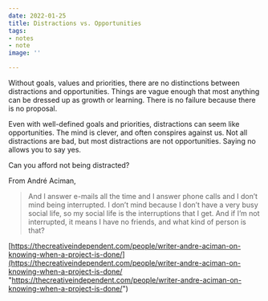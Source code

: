 ```yaml
---
date: 2022-01-25
title: Distractions vs. Opportunities
tags:
- notes
- note
image: ''

---
```

Without goals, values and priorities, there are no distinctions between distractions and opportunities. Things are vague enough that most anything can be dressed up as growth or learning. There is no failure because there is no proposal.

Even with well-defined goals and priorities, distractions can seem like opportunities. The mind is clever, and often conspires against us. Not all distractions are bad, but most distractions are not opportunities. Saying no allows you to say yes.

Can you afford not being distracted?

From André Aciman,

> And I answer e-mails all the time and I answer phone calls and I don’t mind being interrupted. I don’t mind because I don’t have a very busy social life, so my social life is the interruptions that I get. And if I’m not interrupted, it means I have no friends, and what kind of person is that?

[https://thecreativeindependent.com/people/writer-andre-aciman-on-knowing-when-a-project-is-done/](https://thecreativeindependent.com/people/writer-andre-aciman-on-knowing-when-a-project-is-done/ "https://thecreativeindependent.com/people/writer-andre-aciman-on-knowing-when-a-project-is-done/")